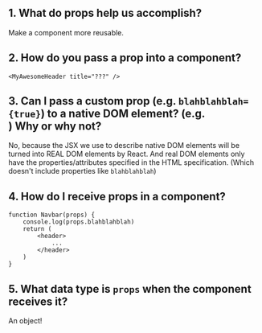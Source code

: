 ## 1. What do props help us accomplish?
Make a component more reusable.


## 2. How do you pass a prop into a component?  
`<MyAwesomeHeader title="???" />`


## 3. Can I pass a custom prop (e.g. `blahblahblah={true}`) to a native DOM element? (e.g. <div blahblahblah={true}>) Why or why not?
No, because the JSX we use to describe native DOM elements will
be turned into REAL DOM elements by React. And real DOM elements
only have the properties/attributes specified in the HTML specification.
(Which doesn't include properties like `blahblahblah`)


## 4. How do I receive props in a component?
````
function Navbar(props) {
    console.log(props.blahblahblah)
    return (
        <header>
            ...
        </header>
    )
}
````


## 5. What data type is `props` when the component receives it?
An object!